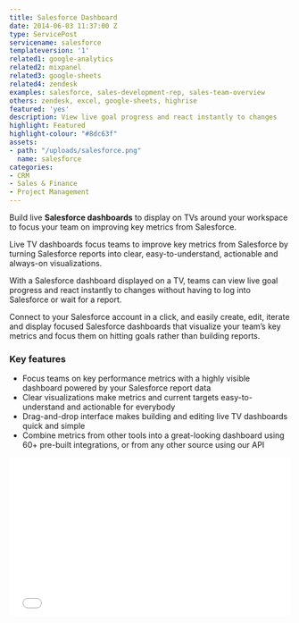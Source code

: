 ```yaml
---
title: Salesforce Dashboard
date: 2014-06-03 11:37:00 Z
type: ServicePost
servicename: salesforce
templateversion: '1'
related1: google-analytics
related2: mixpanel
related3: google-sheets
related4: zendesk
examples: salesforce, sales-development-rep, sales-team-overview
others: zendesk, excel, google-sheets, highrise
featured: 'yes'
description: View live goal progress and react instantly to changes
highlight: Featured
highlight-colour: "#8dc63f"
assets:
- path: "/uploads/salesforce.png"
  name: salesforce
categories:
- CRM
- Sales & Finance
- Project Management
---
```


Build live **Salesforce dashboards** to display on TVs around your workspace to focus your team on improving key metrics from Salesforce. 

Live TV dashboards focus teams to improve key metrics from Salesforce by turning  Salesforce reports into clear, easy-to-understand, actionable and always-on visualizations.

With a Salesforce dashboard displayed on a TV, teams can view live goal progress and react instantly to changes without having to log into Salesforce or wait for a report. 

Connect to your Salesforce account in a click, and easily create, edit, iterate and display focused Salesforce dashboards that visualize your team’s key metrics and focus them on hitting goals rather than building reports.


<div class="useful-resources widget-main__inner">
<h3>Key features</h3>
<ul class="resources-links">
<li><span>Focus teams on key performance metrics with a highly visible dashboard powered by your Salesforce report data</span></li>
<li><span>Clear visualizations make metrics and current targets easy-to-understand and actionable for everybody</span></li>
<li><span>Drag-and-drop interface makes building and editing live TV dashboards quick and simple</span></li>
<li><span>Combine metrics from other tools into a great-looking dashboard using 60+ pre-built integrations, or from any other source using our API</span></li>
</ul>
</div>

<div class="wistia_responsive_padding" style="padding:56.25% 0 0 0;position:relative;"><div class="wistia_responsive_wrapper" style="height:100%;left:0;position:absolute;top:0;width:100%;"><iframe src="//fast.wistia.net/embed/iframe/ciaq61p89h?seo=false&videoFoam=true" title="Wistia video player" allowtransparency="true" frameborder="0" scrolling="no" class="wistia_embed" name="wistia_embed" allowfullscreen mozallowfullscreen webkitallowfullscreen oallowfullscreen msallowfullscreen width="100%" height="100%"></iframe></div></div>
<script src="//fast.wistia.net/assets/external/E-v1.js" async></script>
